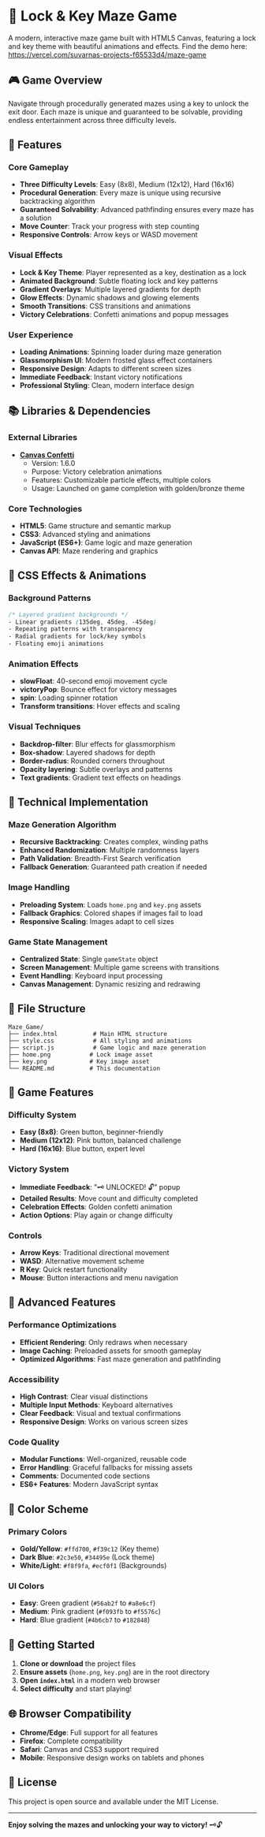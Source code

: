 # 🔐 Lock & Key Maze Game

A modern, interactive maze game built with HTML5 Canvas, featuring a lock and key theme with beautiful animations and effects.
Find the demo here: https://vercel.com/suvarnas-projects-f65533d4/maze-game

## 🎮 Game Overview

Navigate through procedurally generated mazes using a key to unlock the exit door. Each maze is unique and guaranteed to be solvable, providing endless entertainment across three difficulty levels.

## 🚀 Features

### Core Gameplay
- **Three Difficulty Levels**: Easy (8x8), Medium (12x12), Hard (16x16)
- **Procedural Generation**: Every maze is unique using recursive backtracking algorithm
- **Guaranteed Solvability**: Advanced pathfinding ensures every maze has a solution
- **Move Counter**: Track your progress with step counting
- **Responsive Controls**: Arrow keys or WASD movement

### Visual Effects
- **Lock & Key Theme**: Player represented as a key, destination as a lock
- **Animated Background**: Subtle floating lock and key patterns
- **Gradient Overlays**: Multiple layered gradients for depth
- **Glow Effects**: Dynamic shadows and glowing elements
- **Smooth Transitions**: CSS transitions and animations
- **Victory Celebrations**: Confetti animations and popup messages

### User Experience
- **Loading Animations**: Spinning loader during maze generation
- **Glassmorphism UI**: Modern frosted glass effect containers
- **Responsive Design**: Adapts to different screen sizes
- **Immediate Feedback**: Instant victory notifications
- **Professional Styling**: Clean, modern interface design

## 📚 Libraries & Dependencies

### External Libraries
- **[Canvas Confetti](https://cdn.jsdelivr.net/npm/canvas-confetti@1.6.0/dist/confetti.browser.min.js)**
  - Version: 1.6.0
  - Purpose: Victory celebration animations
  - Features: Customizable particle effects, multiple colors
  - Usage: Launched on game completion with golden/bronze theme

### Core Technologies
- **HTML5**: Game structure and semantic markup
- **CSS3**: Advanced styling and animations
- **JavaScript (ES6+)**: Game logic and maze generation
- **Canvas API**: Maze rendering and graphics

## 🎨 CSS Effects & Animations

### Background Patterns
```css
/* Layered gradient backgrounds */
- Linear gradients (135deg, 45deg, -45deg)
- Repeating patterns with transparency
- Radial gradients for lock/key symbols
- Floating emoji animations
```

### Animation Effects
- **slowFloat**: 40-second emoji movement cycle
- **victoryPop**: Bounce effect for victory messages
- **spin**: Loading spinner rotation
- **Transform transitions**: Hover effects and scaling

### Visual Techniques
- **Backdrop-filter**: Blur effects for glassmorphism
- **Box-shadow**: Layered shadows for depth
- **Border-radius**: Rounded corners throughout
- **Opacity layering**: Subtle overlays and patterns
- **Text gradients**: Gradient text effects on headings

## 🔧 Technical Implementation

### Maze Generation Algorithm
- **Recursive Backtracking**: Creates complex, winding paths
- **Enhanced Randomization**: Multiple randomness layers
- **Path Validation**: Breadth-First Search verification
- **Fallback Generation**: Guaranteed path creation if needed

### Image Handling
- **Preloading System**: Loads `home.png` and `key.png` assets
- **Fallback Graphics**: Colored shapes if images fail to load
- **Responsive Scaling**: Images adapt to cell sizes

### Game State Management
- **Centralized State**: Single `gameState` object
- **Screen Management**: Multiple game screens with transitions
- **Event Handling**: Keyboard input processing
- **Canvas Management**: Dynamic resizing and redrawing

## 📁 File Structure

```
Maze_Game/
├── index.html          # Main HTML structure
├── style.css           # All styling and animations
├── script.js           # Game logic and maze generation
├── home.png           # Lock image asset
├── key.png            # Key image asset
└── README.md          # This documentation
```

## 🎯 Game Features

### Difficulty System
- **Easy (8x8)**: Green button, beginner-friendly
- **Medium (12x12)**: Pink button, balanced challenge  
- **Hard (16x16)**: Blue button, expert level

### Victory System
- **Immediate Feedback**: "🗝️ UNLOCKED! 🔓" popup
- **Detailed Results**: Move count and difficulty completed
- **Celebration Effects**: Golden confetti animation
- **Action Options**: Play again or change difficulty

### Controls
- **Arrow Keys**: Traditional directional movement
- **WASD**: Alternative movement scheme
- **R Key**: Quick restart functionality
- **Mouse**: Button interactions and menu navigation

## 🌟 Advanced Features

### Performance Optimizations
- **Efficient Rendering**: Only redraws when necessary
- **Image Caching**: Preloaded assets for smooth gameplay
- **Optimized Algorithms**: Fast maze generation and pathfinding

### Accessibility
- **High Contrast**: Clear visual distinctions
- **Multiple Input Methods**: Keyboard alternatives
- **Clear Feedback**: Visual and textual confirmations
- **Responsive Design**: Works on various screen sizes

### Code Quality
- **Modular Functions**: Well-organized, reusable code
- **Error Handling**: Graceful fallbacks for missing assets
- **Comments**: Documented code sections
- **ES6+ Features**: Modern JavaScript syntax

## 🎨 Color Scheme

### Primary Colors
- **Gold/Yellow**: `#ffd700`, `#f39c12` (Key theme)
- **Dark Blue**: `#2c3e50`, `#34495e` (Lock theme)
- **White/Light**: `#f8f9fa`, `#ecf0f1` (Backgrounds)

### UI Colors
- **Easy**: Green gradient (`#56ab2f` to `#a8e6cf`)
- **Medium**: Pink gradient (`#f093fb` to `#f5576c`)
- **Hard**: Blue gradient (`#4b6cb7` to `#182848`)

## 🚀 Getting Started

1. **Clone or download** the project files
2. **Ensure assets** (`home.png`, `key.png`) are in the root directory
3. **Open `index.html`** in a modern web browser
4. **Select difficulty** and start playing!

## 🌐 Browser Compatibility

- **Chrome/Edge**: Full support for all features
- **Firefox**: Complete compatibility
- **Safari**: Canvas and CSS3 support required
- **Mobile**: Responsive design works on tablets and phones

## 📄 License

This project is open source and available under the MIT License.

---

**Enjoy solving the mazes and unlocking your way to victory!** 🗝️🔓
